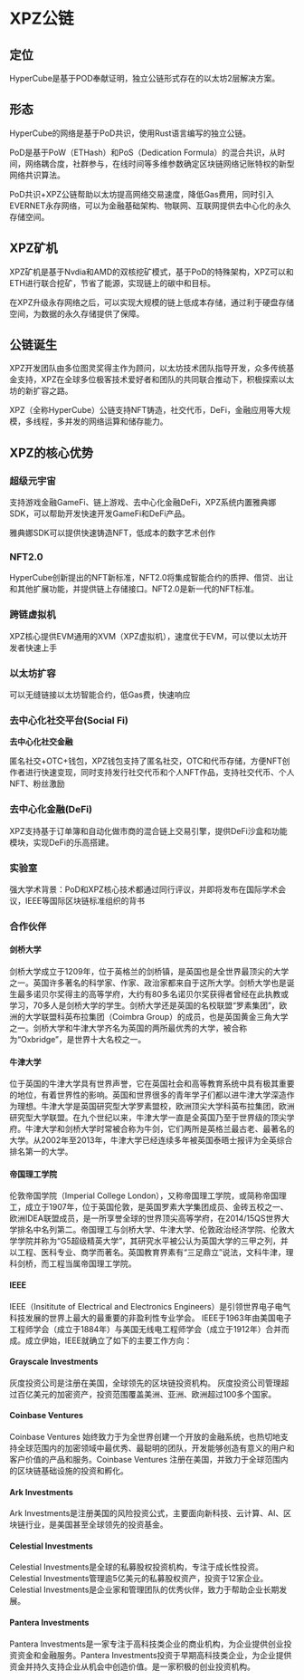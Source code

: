 # XPZ公链


## 定位

HyperCube是基于POD奉献证明，独立公链形式存在的以太坊2层解决方案。

## 形态

HyperCube的网络是基于PoD共识，使用Rust语言编写的独立公链。

PoD是基于PoW（ETHash）和PoS（Dedication Formula）的混合共识，从时间，网络耦合度，社群参与，在线时间等多维参数确定区块链网络记账特权的新型网络共识算法。

PoD共识+XPZ公链帮助以太坊提高网络交易速度，降低Gas费用，同时引入EVERNET永存网络，可以为金融基础架构、物联网、互联网提供去中心化的永久存储空间。


## XPZ矿机 

XPZ矿机是基于Nvdia和AMD的双核挖矿模式，基于PoD的特殊架构，XPZ可以和ETH进行联合挖矿，节省了能源，实现链上的碳中和目标。

在XPZ升级永存网络之后，可以实现大规模的链上低成本存储，通过利于硬盘存储空间，为数据的永久存储提供了保障。

## 公链诞生 

XPZ开发团队由多位图灵奖得主作为顾问，以太坊技术团队指导开发，众多传统基金支持，XPZ在全球多位极客技术爱好者和团队的共同联合推动下，积极探索以太坊的新扩容之路。  

XPZ（全称HyperCube）公链支持NFT铸造，社交代币，DeFi，金融应用等大规模，多线程，多并发的网络运算和储存能力。


## XPZ的核心优势

### 超级元宇宙

支持游戏金融GameFi、链上游戏、去中心化金融DeFi，XPZ系统内置雅典娜SDK，可以帮助开发快速开发GameFi和DeFi产品。

雅典娜SDK可以提供快速铸造NFT，低成本的数字艺术创作

### NFT2.0

HyperCube创新提出的NFT新标准，NFT2.0将集成智能合约的质押、借贷、出让和其他扩展功能，并提供链上存储接口。NFT2.0是新一代的NFT标准。

### 跨链虚拟机

XPZ核心提供EVM通用的XVM（XPZ虚拟机），速度优于EVM，可以使以太坊开发者快速上手

### 以太坊扩容

可以无缝链接以太坊智能合约，低Gas费，快速响应

### 去中心化社交平台(Social Fi)

**去中心化社交金融**

匿名社交+OTC+钱包，XPZ钱包支持了匿名社交，OTC和代币存储，方便NFT创作者进行快速变现，同时支持发行社交代币和个人NFT作品，支持社交代币、个人NFT、粉丝激励

### 去中心化金融(DeFi)

XPZ支持基于订单簿和自动化做市商的混合链上交易引擎，提供DeFi沙盒和功能模块，实现DeFi的乐高搭建。

### 实验室

强大学术背景：PoD和XPZ核心技术都通过同行评议，并即将发布在国际学术会议，IEEE等国际区块链标准组织的背书

### 合作伙伴

#### 剑桥大学

剑桥大学成立于1209年，位于英格兰的剑桥镇，是英国也是全世界最顶尖的大学之一。英国许多著名的科学家、作家、政治家都来自于这所大学。剑桥大学也是诞生最多诺贝尔奖得主的高等学府，大约有80多名诺贝尔奖获得者曾经在此执教或学习，70多人是剑桥大学的学生。剑桥大学还是英国的名校联盟“罗素集团”，欧洲的大学联盟科英布拉集团（Coimbra Group）的成员，也是英国黄金三角大学之一。剑桥大学和牛津大学齐名为英国的两所最优秀的大学，被合称为“Oxbridge”，是世界十大名校之一。


#### 牛津大学

位于英国的牛津大学具有世界声誉，它在英国社会和高等教育系统中具有极其重要的地位，有着世界性的影响。英国和世界很多的青年学子们都以进牛津大学深造作为理想。牛津大学是英国研究型大学罗素盟校，欧洲顶尖大学科英布拉集团，欧洲研究型大学联盟。在九个世纪以来，牛津大学一直是全英国乃至于世界级的顶尖学府。牛津大学和剑桥大学时常被合称为牛剑，它们两所是英格兰最古老、最著名的大学。从2002年至2013年，牛津大学已经连续多年被英国泰晤士报评为全英综合排名第一的大学。


#### 帝国理工学院

伦敦帝国学院（Imperial College London），又称帝国理工学院，或简称帝国理工，成立于1907年，位于英国伦敦，是英国罗素大学集团成员、金砖五校之一、欧洲IDEA联盟成员，是一所享誉全球的世界顶尖高等学府，在2014/15QS世界大学排名中名列第二。帝国理工与剑桥大学、牛津大学、伦敦政治经济学院、伦敦大学学院并称为“G5超级精英大学”，其研究水平被公认为英国大学的三甲之列，并以工程、医科专业、商学而著名。英国教育界素有“三足鼎立”说法，文科牛津，理科剑桥，而工程当属帝国理工学院。


#### IEEE

IEEE（Insititute of Electrical and Electronics Engineers）是引领世界电子电气科技发展的世界上最大的最重要的非盈利性专业学会。 IEEE于1963年由美国电子工程师学会（成立于1884年）与美国无线电工程师学会（成立于1912年）合并而成。成立伊始，IEEE就确立了如下的主要工作方向：

#### Grayscale Investments

灰度投资公司是注册在美国，全球领先的区块链投资机构。 灰度投资公司管理超过百亿美元的加密资产，投资范围覆盖美洲、亚洲、欧洲超过100多个国家。

#### Coinbase Ventures

Coinbase Ventures 始终致力于为全世界创建一个开放的金融系统，也热切地支持全球范围内的加密领域中最优秀、最聪明的团队，开发能够创造有意义的用户和客户价值的产品和服务。Coinbase Ventures 注册在美国，并致力于全球范围内的区块链基础设施的投资和孵化。

#### Ark Investments

Ark Investments是注册美国的风险投资公式，主要面向新科技、云计算、AI、区块链行业，是美国甚至全球领先的投资基金。

#### Celestial Investments

Celestial Investments是全球的私募股权投资机构，专注于成长性投资。Celestial Investments管理逾5亿美元的私募股权资产，投资于12家企业。Celestial Investments是企业家和管理团队的优秀伙伴，致力于帮助企业长期发展。

#### Pantera Investments

Pantera Investments是一家专注于高科技类企业的商业机构，为企业提供创业投资资金和金融服务。Pantera Investments投资于早期高科技类企业，为企业提供资金并持久支持企业从机会中创造价值。是一家积极的创业投资机构。
